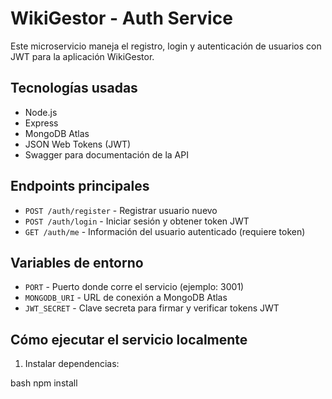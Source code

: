 # WikiGestor - Auth Service

Este microservicio maneja el registro, login y autenticación de usuarios con JWT para la aplicación WikiGestor.

## Tecnologías usadas

- Node.js
- Express
- MongoDB Atlas
- JSON Web Tokens (JWT)
- Swagger para documentación de la API

## Endpoints principales

- `POST /auth/register` - Registrar usuario nuevo
- `POST /auth/login` - Iniciar sesión y obtener token JWT
- `GET /auth/me` - Información del usuario autenticado (requiere token)

## Variables de entorno

- `PORT` - Puerto donde corre el servicio (ejemplo: 3001)
- `MONGODB_URI` - URL de conexión a MongoDB Atlas
- `JWT_SECRET` - Clave secreta para firmar y verificar tokens JWT

## Cómo ejecutar el servicio localmente

1. Instalar dependencias:

bash
npm install

